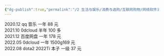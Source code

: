 ```yaml
---
{"dg-publish":true,"permalink":"/2 生活与娱乐/消费与选购/互联网购物/网络软件消费/","title":"网络软件消费"}
---
```



2020.12 qq 音乐 一年 88 元  
2021.10 0dcloud 半年 100 多  
2021.12 百度网盘 一年 178 元  
2022.05 0dcloud 一年 1500g169 元  
2022.08 dota2 2022Ti 本子 一级 37 元
